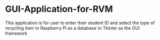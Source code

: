 # GUI-Application-for-RVM
This application is for user to enter their student ID and select the type of recycling item \n
Raspberry Pi as a database \n
Tkinter as the GUI framework
